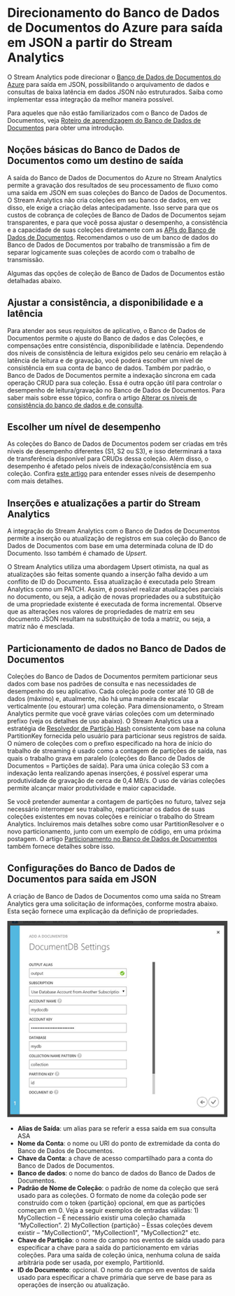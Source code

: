 <properties
	pageTitle="Saída em JSON para o Stream Analytics | Microsoft Azure"
	description="Saiba como o Stream Analytics pode direcionar o Banco de Dados de Documentos do Azure para saída em JSON, para arquivamento de dados e consultas de baixa latência em dados JSON não estruturados."
	keywords="Saída em JSON"
	documentationCenter=""
	services="stream-analytics,documentdb"
	authors="jeffstokes72"
	manager="paulettm"
	editor="cgronlun"/>

<tags
	ms.service="stream-analytics"
	ms.devlang="na"
	ms.topic="article"
	ms.tgt_pltfrm="na"
	ms.workload="data-services"
	ms.date="11/23/2015"
	ms.author="jeffstok"/>

# Direcionamento do Banco de Dados de Documentos do Azure para saída em JSON a partir do Stream Analytics

O Stream Analytics pode direcionar o [Banco de Dados de Documentos do Azure](https://azure.microsoft.com/services/documentdb/) para saída em JSON, possibilitando o arquivamento de dados e consultas de baixa latência em dados JSON não estruturados. Saiba como implementar essa integração da melhor maneira possível.

Para aqueles que não estão familiarizados com o Banco de Dados de Documentos, veja [Roteiro de aprendizagem do Banco de Dados de Documentos](https://azure.microsoft.com/documentation/learning-paths/documentdb/) para obter uma introdução.

## Noções básicas do Banco de Dados de Documentos como um destino de saída
A saída do Banco de Dados de Documentos do Azure no Stream Analytics permite a gravação dos resultados de seu processamento de fluxo como uma saída em JSON em suas coleções do Banco de Dados de Documentos. O Stream Analytics não cria coleções em seu banco de dados, em vez disso, ele exige a criação delas antecipadamente. Isso serve para que os custos de cobrança de coleções de Banco de Dados de Documentos sejam transparentes, e para que você possa ajustar o desempenho, a consistência e a capacidade de suas coleções diretamente com as [APIs do Banco de Dados de Documentos](https://msdn.microsoft.com/library/azure/dn781481.aspx). Recomendamos o uso de um banco de dados do Banco de Dados de Documentos por trabalho de transmissão a fim de separar logicamente suas coleções de acordo com o trabalho de transmissão.

Algumas das opções de coleção de Banco de Dados de Documentos estão detalhadas abaixo.

## Ajustar a consistência, a disponibilidade e a latência

Para atender aos seus requisitos de aplicativo, o Banco de Dados de Documentos permite o ajuste do Banco de dados e das Coleções, e compensações entre consistência, disponibilidade e latência. Dependendo dos níveis de consistência de leitura exigidos pelo seu cenário em relação à latência de leitura e de gravação, você poderá escolher um nível de consistência em sua conta de banco de dados. Também por padrão, o Banco de Dados de Documentos permite a indexação síncrona em cada operação CRUD para sua coleção. Essa é outra opção útil para controlar o desempenho de leitura/gravação no Banco de Dados de Documentos. Para saber mais sobre esse tópico, confira o artigo [Alterar os níveis de consistência do banco de dados e de consulta](../articles/documentdb-consistency-levels.md).

## Escolher um nível de desempenho

As coleções do Banco de Dados de Documentos podem ser criadas em três níveis de desempenho diferentes (S1, S2 ou S3), e isso determinará a taxa de transferência disponível para CRUDs dessa coleção. Além disso, o desempenho é afetado pelos níveis de indexação/consistência em sua coleção. Confira [este artigo](../articles/documentdb-performance-levels.md) para entender esses níveis de desempenho com mais detalhes.

## Inserções e atualizações a partir do Stream Analytics

A integração do Stream Analytics com o Banco de Dados de Documentos permite a inserção ou atualização de registros em sua coleção do Banco de Dados de Documentos com base em uma determinada coluna de ID do Documento. Isso também é chamado de *Upsert*.

O Stream Analytics utiliza uma abordagem Upsert otimista, na qual as atualizações são feitas somente quando a inserção falha devido a um conflito de ID do Documento. Essa atualização é executada pelo Stream Analytics como um PATCH. Assim, é possível realizar atualizações parciais no documento, ou seja, a adição de novas propriedades ou a substituição de uma propriedade existente é executada de forma incremental. Observe que as alterações nos valores de propriedades de matriz em seu documento JSON resultam na substituição de toda a matriz, ou seja, a matriz não é mesclada.

## Particionamento de dados no Banco de Dados de Documentos

Coleções do Banco de Dados de Documentos permitem particionar seus dados com base nos padrões de consulta e nas necessidades de desempenho do seu aplicativo. Cada coleção pode conter até 10 GB de dados (máximo) e, atualmente, não há uma maneira de escalar verticalmente (ou estourar) uma coleção. Para dimensionamento, o Stream Analytics permite que você grave várias coleções com um determinado prefixo (veja os detalhes de uso abaixo). O Stream Analytics usa a estratégia de [Resolvedor de Partição Hash](https://msdn.microsoft.com/library/azure/microsoft.azure.documents.partitioning.hashpartitionresolver.aspx) consistente com base na coluna PartitionKey fornecida pelo usuário para particionar seus registros de saída. O número de coleções com o prefixo especificado na hora de início do trabalho de streaming é usado como a contagem de partições de saída, nas quais o trabalho grava em paralelo (coleções do Banco de Dados de Documentos = Partições de saída). Para uma única coleção S3 com a indexação lenta realizando apenas inserções, é possível esperar uma produtividade de gravação de cerca de 0,4 MB/s. O uso de várias coleções permite alcançar maior produtividade e maior capacidade.

Se você pretender aumentar a contagem de partições no futuro, talvez seja necessário interromper seu trabalho, reparticionar os dados de suas coleções existentes em novas coleções e reiniciar o trabalho do Stream Analytics. Incluiremos mais detalhes sobre como usar PartitionResolver e o novo particionamento, junto com um exemplo de código, em uma próxima postagem. O artigo [Particionamento no Banco de Dados de Documentos](../articles/documentdb-partition-data.md#developing-a-partitioned-application) também fornece detalhes sobre isso.

## Configurações do Banco de Dados de Documentos para saída em JSON

A criação de Banco de Dados de Documentos como uma saída no Stream Analytics gera uma solicitação de informações, conforme mostra abaixo. Esta seção fornece uma explicação da definição de propriedades.

![tela de saída do stream analytics do banco de dados de documentos](media/stream-analytics-documentdb-output/stream-analytics-documentdb-output.png)

-   **Alias de Saída**: um alias para se referir a essa saída em sua consulta ASA  
-   **Nome da Conta**: o nome ou URI do ponto de extremidade da conta do Banco de Dados de Documentos.  
-   **Chave da Conta**: a chave de acesso compartilhado para a conta do Banco de Dados de Documentos.  
-   **Banco de dados**: o nome do banco de dados do Banco de Dados de Documentos.  
-   **Padrão de Nome de Coleção**: o padrão de nome da coleção que será usado para as coleções. O formato de nome da coleção pode ser construído com o token {partição} opcional, em que as partições começam em 0. Veja a seguir exemplos de entradas válidas: 1) MyCollection – É necessário existir uma coleção chamada “MyCollection”. 2) MyCollection {partição} – Essas coleções devem existir – "MyCollection0", "MyCollection1", "MyCollection2" etc.  
-   **Chave de Partição**: o nome do campo nos eventos de saída usado para especificar a chave para a saída do particionamento em várias coleções. Para uma saída de coleção única, nenhuma coluna de saída arbitrária pode ser usada, por exemplo, PartitionId.  
-   **ID do Documento**: opcional. O nome do campo em eventos de saída usado para especificar a chave primária que serve de base para as operações de inserção ou atualização.  

<!---HONumber=AcomDC_0128_2016-->